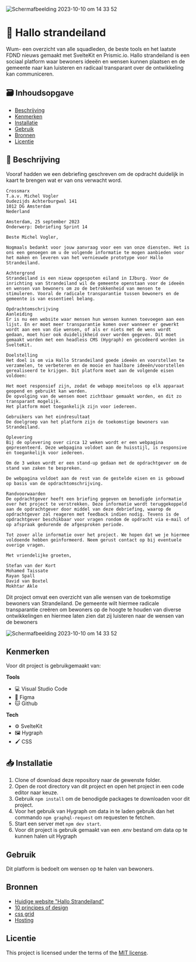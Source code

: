 ![Schermafbeelding 2023-10-10 om 14 33 52](https://github.com/Stefan-Espant/hallo-strandeiland/assets/89298385/e6613e0a-6898-4237-ad3d-13577cc94de4)

# 📣 Hallo strandeiland
<!-- Geef je project een titel en schrijf in één zin wat het is -->
Wum- een overzicht van alle squadleden, de beste tools en het laatste FDND nieuws gemaakt met SvelteKit en Prismic.io.
Hallo strandeiland is een sociaal platform waar bewoners ideeën en wensen kunnen plaatsen en de gemeente naar kan luisteren en radicaal transparant over de ontwikkeling kan communiceren.

## 🗃️ Inhoudsopgave

  * [Beschrijving](#-beschrijving)
  * [Kenmerken](#-kenmerken)
  * [Installatie](#-installatie)
  * [Gebruik](#-gebruik)
  * [Bronnen](#-bronnen)
  * [Licentie](#-licentie)

## 📜 Beschrijving
<!-- Bij Beschrijving staat kort beschreven wat voor project het is en wat je hebt gemaakt -->
<!-- Voeg een mooie poster visual toe 📸 -->
<!-- Voeg een link toe naar Github Pages 🌐-->

Vooraf hadden we een debriefing geschreven om de opdracht duidelijk in kaart te brengen wat er van ons verwacht word.

```
Crossmarx
T.a.v. Michel Vogler
Oudezijds Achterburgwal 141
1012 DG Amsterdam
Nederland

Amsterdam, 25 september 2023
Onderwerp: Debriefing Sprint 14

Beste Michel Vogler,

Nogmaals bedankt voor jouw aanvraag voor een van onze diensten. Het is ons een genoegen om u de volgende informatie te mogen aanbieden voor het maken en leveren van het vernieuwde prototype voor Hallo Strandeiland.

Achtergrond
Strandeiland is een nieuw opgespoten eiland in IJburg. Voor de inrichting van Strandeiland wil de gemeente openstaan voor de ideeën en wensen van bewoners om zo de betrokkenheid van mensen te stimuleren. Vooral de radicale transparantie tussen bewoners en de gemeente is van essentieel belang.

Opdrachtomschrijving
Aanleiding
Er is nu een website waar mensen hun wensen kunnen toevoegen aan een lijst. En er moet meer transparantie komen over wanneer er gewerkt wordt aan een van die wensen, of als er niets met de wens wordt gedaan, moet hier ook duidelijkheid over worden gegeven. Dit moet gemaakt worden met een headless CMS (Hygraph) en gecodeerd worden in SvelteKit.

Doelstelling
Het doel is om via Hallo Strandeiland goede ideeën en voorstellen te verzamelen, te verbeteren en de mooie en haalbare ideeën/voorstellen gerealiseerd te krijgen. Dit platform moet aan de volgende eisen voldoen:

Het moet responsief zijn, zodat de webapp moeiteloos op elk apparaat geopend en gebruikt kan worden.
De opvolging van de wensen moet zichtbaar gemaakt worden, en dit zo transparant mogelijk.
Het platform moet toegankelijk zijn voor iedereen.

Gebruikers van het eindresultaat
De doelgroep van het platform zijn de toekomstige bewoners van Strandeiland.

Oplevering
Bij de oplevering over circa 12 weken wordt er een webpagina gepresenteerd. Deze webpagina voldoet aan de huisstijl, is responsive en toegankelijk voor iedereen.

Om de 3 weken wordt er een stand-up gedaan met de opdrachtgever om de stand van zaken te bespreken.

De webpagina voldoet aan de rest van de gestelde eisen en is gebouwd op basis van de opdrachtomschrijving.

Randvoorwaarden
De opdrachtgever heeft een briefing gegeven om benodigde informatie over het project te verstrekken. Deze informatie wordt teruggekoppeld aan de opdrachtgever door middel van deze debriefing, waarop de opdrachtgever zal reageren met feedback indien nodig. Tevens is de opdrachtgever beschikbaar voor vragen rondom de opdracht via e-mail of op afspraak gedurende de afgesproken periode.

Tot zover alle informatie over het project. We hopen dat we je hiermee voldoende hebben geïnformeerd. Neem gerust contact op bij eventuele overige vragen.

Met vriendelijke groeten,

Stefan van der Kort
Mohamed Taissate
Rayan Spall
David van Boxtel
Mokhtar Akle
```

Dit project omvat een overzicht van alle wensen van de toekomstige bewoners van Strandeiland. De gemeente wilt hiermee radicale transparantie creëren om bewoners op de hoogte te houden van diverse ontwikkelingen en hiermee laten zien dat zij luisteren naar de wensen van de bewoners

![Schermafbeelding 2023-10-10 om 14 33 52](https://github.com/Stefan-Espant/hallo-strandeiland/assets/89298385/fdab987e-a5d1-4633-9b5d-067a37f5aed7)

## Kenmerken

Voor dit project is gebruikgemaakt van:

**Tools**
  * 💻 Visual Studio Code
  * 🎨 Figma
  * 🐱 Github
    
**Tech**
  * ⚙️ SvelteKit
  * 🖼️ Hygraph
  * 🖌️ CSS

## 📥 Installatie
<!-- Bij Instalatie staat hoe een andere developer aan jouw repo kan werken -->

1. Clone of download deze repository naar de gewenste folder.
2. Open de root directory van dit project en open het project in een code editor naar keuze.
3. Gebruik ```npm install``` om de benodigde packages te downloaden voor dit project.
4. Voor het gebruik van Hygraph om data in te laden gebruik dan het commando ```npm graphql-request``` om requesten te fetchen.
5. Start een server met ```npm dev start```.
6. Voor dit project is gebruik gemaakt van een .env bestand om data op te kunnen halen uit Hygraph

## Gebruik
Dit platform is bedoelt om wensen op te halen van bewoners.

## Bronnen
* [Huidige website "Hallo Strandeiland"](https://hallostrandeiland.nl/)
* [10 principes of design](https://www.interaction-design.org/literature/article/dieter-rams-10-timeless-commandments-for-good-design)
* [css grid](https://css-tricks.com/snippets/css/complete-guide-grid/)
* [Hosting](https://vercel.com)

## Licentie
This project is licensed under the terms of the [MIT license](./LICENSE).
